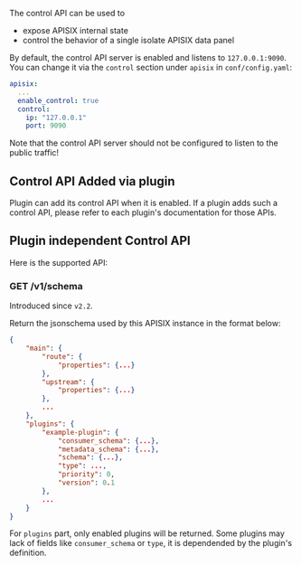 <!--
#
# Licensed to the Apache Software Foundation (ASF) under one or more
# contributor license agreements.  See the NOTICE file distributed with
# this work for additional information regarding copyright ownership.
# The ASF licenses this file to You under the Apache License, Version 2.0
# (the "License"); you may not use this file except in compliance with
# the License.  You may obtain a copy of the License at
#
#     http://www.apache.org/licenses/LICENSE-2.0
#
# Unless required by applicable law or agreed to in writing, software
# distributed under the License is distributed on an "AS IS" BASIS,
# WITHOUT WARRANTIES OR CONDITIONS OF ANY KIND, either express or implied.
# See the License for the specific language governing permissions and
# limitations under the License.
#
-->

The control API can be used to
* expose APISIX internal state
* control the behavior of a single isolate APISIX data panel

By default, the control API server is enabled and listens to `127.0.0.1:9090`. You can change it via
the `control` section under `apisix` in `conf/config.yaml`:

```yaml
apisix:
  ...
  enable_control: true
  control:
    ip: "127.0.0.1"
    port: 9090
```

Note that the control API server should not be configured to listen to the public traffic!

## Control API Added via plugin

Plugin can add its control API when it is enabled.
If a plugin adds such a control API, please refer to each plugin's documentation for those APIs.

## Plugin independent Control API

Here is the supported API:

### GET /v1/schema

Introduced since `v2.2`.

Return the jsonschema used by this APISIX instance in the format below:
```json
{
    "main": {
        "route": {
            "properties": {...}
        },
        "upstream": {
            "properties": {...}
        },
        ...
    },
    "plugins": {
        "example-plugin": {
            "consumer_schema": {...},
            "metadata_schema": {...},
            "schema": {...},
            "type": ...,
            "priority": 0,
            "version": 0.1
        },
        ...
    }
}
```

For `plugins` part, only enabled plugins will be returned. Some plugins may lack
of fields like `consumer_schema` or `type`, it is dependended by the plugin's
definition.

